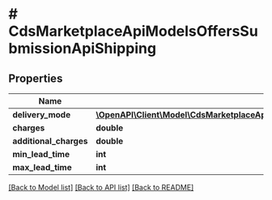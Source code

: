 # # CdsMarketplaceApiModelsOffersSubmissionApiShipping

## Properties

Name | Type | Description | Notes
------------ | ------------- | ------------- | -------------
**delivery_mode** | [**\OpenAPI\Client\Model\CdsMarketplaceApiModelsOffersSubmissionApiShippingDeliveryMode**](CdsMarketplaceApiModelsOffersSubmissionApiShippingDeliveryMode.md) |  | [optional]
**charges** | **double** |  | [optional]
**additional_charges** | **double** |  | [optional]
**min_lead_time** | **int** |  | [optional]
**max_lead_time** | **int** |  | [optional]

[[Back to Model list]](../../README.md#models) [[Back to API list]](../../README.md#endpoints) [[Back to README]](../../README.md)
